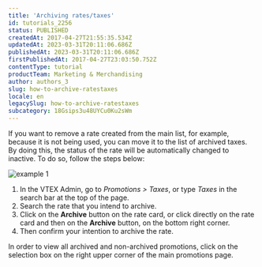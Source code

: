```yaml
---
title: 'Archiving rates/taxes'
id: tutorials_2256
status: PUBLISHED
createdAt: 2017-04-27T21:55:35.534Z
updatedAt: 2023-03-31T20:11:06.686Z
publishedAt: 2023-03-31T20:11:06.686Z
firstPublishedAt: 2017-04-27T23:03:50.752Z
contentType: tutorial
productTeam: Marketing & Merchandising
author: authors_3
slug: how-to-archive-ratestaxes
locale: en
legacySlug: how-to-archive-ratestaxes
subcategory: 18Gsips3u48UYCu0Ku2sWm
---
```



If you want to remove a rate created from the main list, for example, because it is not being used, you can move it to the list of archived taxes. By doing this, the status of the rate will be automatically changed to inactive. To do so, follow the steps below:

![example 1](//images.ctfassets.net/alneenqid6w5/14f4EpASB8c2m2kMEcES0c/7e83ef6235c1d6bb8071fb4a2ae0dea4/example_1.png)

1. In the VTEX Admin, go to *Promotions > Taxes*, or type *Taxes* in the search bar at the top of the page.
2. Search the rate that you intend to archive.
3. Click on the **Archive** button on the rate card, or click directly on the rate card and then on the **Archive** button, on the bottom right corner.
4. Then confirm your intention to archive the rate.

In order to view all archived and non-archived promotions, click on the selection box on the right upper corner of the main promotions page.

